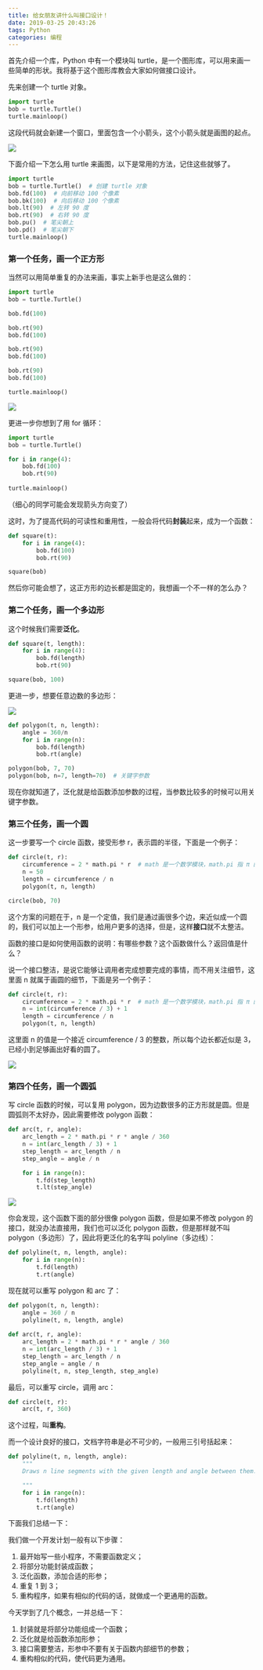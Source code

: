 ```yaml
---
title: 给女朋友讲什么叫接口设计！
date: 2019-03-25 20:43:26
tags: Python
categories: 编程
---
```


首先介绍一个库，Python 中有一个模块叫 turtle，是一个图形库，可以用来画一些简单的形状。我将基于这个图形库教会大家如何做接口设计。



先来创建一个 turtle 对象。

```python
import turtle
bob = turtle.Turtle()
turtle.mainloop()
```

这段代码就会新建一个窗口，里面包含一个小箭头，这个小箭头就是画图的起点。

![](http://ww1.sinaimg.cn/large/c552abe7ly1g1fccg9qooj20f00db3yd.jpg)

下面介绍一下怎么用 turtle 来画图，以下是常用的方法，记住这些就够了。

```python
import turtle
bob = turtle.Turtle()  # 创建 turtle 对象
bob.fd(100)  # 向前移动 100 个像素
bob.bk(100)  # 向后移动 100 个像素
bob.lt(90)  # 左转 90 度
bob.rt(90)  # 右转 90 度
bob.pu()  # 笔尖朝上
bob.pd()  # 笔尖朝下
turtle.mainloop()
```

### 第一个任务，画一个正方形

当然可以用简单重复的办法来画，事实上新手也是这么做的：

```python
import turtle
bob = turtle.Turtle()

bob.fd(100)

bob.rt(90)
bob.fd(100)

bob.rt(90)
bob.fd(100)

bob.rt(90)
bob.fd(100)

turtle.mainloop()
```

![](http://ww1.sinaimg.cn/large/c552abe7ly1g1fcr2sx4jj20in0crdfp.jpg)

更进一步你想到了用 for 循环：

```python
import turtle
bob = turtle.Turtle()

for i in range(4):
    bob.fd(100)
    bob.rt(90)
    
turtle.mainloop()
```

（细心的同学可能会发现箭头方向变了）

这时，为了提高代码的可读性和重用性，一般会将代码**封装**起来，成为一个函数：

```python
def square(t):
    for i in range(4):
        bob.fd(100)
        bob.rt(90)

square(bob)
```

然后你可能会想了，这正方形的边长都是固定的，我想画一个不一样的怎么办？

### 第二个任务，画一个多边形

这个时候我们需要**泛化**。

```python
def square(t, length):
    for i in range(4):
        bob.fd(length)
        bob.rt(90)

square(bob, 100)
```

更进一步，想要任意边数的多边形：

![](http://ww1.sinaimg.cn/large/c552abe7ly1g1feop1z0oj20fl0f0q2y.jpg)

```python
def polygon(t, n, length):
    angle = 360/n
    for i in range(n):
        bob.fd(length)
        bob.rt(angle)

polygon(bob, 7, 70)
polygon(bob, n=7, length=70)  # 关键字参数
```

现在你就知道了，泛化就是给函数添加参数的过程，当参数比较多的时候可以用关键字参数。

### 第三个任务，画一个圆

这一步要写一个 circle 函数，接受形参 r，表示圆的半径，下面是一个例子：

```python
def circle(t, r):
    circumference = 2 * math.pi * r  # math 是一个数学模块，math.pi 指 π 的值
    n = 50
    length = circumference / n
    polygon(t, n, length)

circle(bob, 70)
```

这个方案的问题在于，n 是一个定值，我们是通过画很多个边，来近似成一个圆的，我们可以加上一个形参，给用户更多的选择，但是，这样**接口**就不太整洁。

函数的接口是如何使用函数的说明：有哪些参数？这个函数做什么？返回值是什么？

说一个接口整洁，是说它能够让调用者完成想要完成的事情，而不用关注细节，这里面 n 就属于画圆的细节，下面是另一个例子：

```python
def circle(t, r):
    circumference = 2 * math.pi * r  # math 是一个数学模块，math.pi 指 π 的值
    n = int(circumference / 3) + 1  
    length = circumference / n
    polygon(t, n, length)
```

这里面 n 的值是一个接近 circumference / 3 的整数，所以每个边长都近似是 3，已经小到足够画出好看的圆了。

![](http://ww1.sinaimg.cn/large/c552abe7gy1g1feq2z78zj20fu0c8mx5.jpg)

### 第四个任务，画一个圆弧

写 circle 函数的时候，可以复用 polygon，因为边数很多的正方形就是圆。但是圆弧则不太好办，因此需要修改 polygon 函数：

```python
def arc(t, r, angle):
    arc_length = 2 * math.pi * r * angle / 360
    n = int(arc_length / 3) + 1
    step_length = arc_length / n
    step_angle = angle / n

    for i in range(n):
        t.fd(step_length)
        t.lt(step_angle)
```

![](http://ww1.sinaimg.cn/large/c552abe7ly1g1fex5thkaj20ey0diglk.jpg)

你会发现，这个函数下面的部分很像 polygon 函数，但是如果不修改 polygon 的接口，就没办法直接用，我们也可以泛化 polygon 函数，但是那样就不叫 polygon（多边形）了，因此将更泛化的名字叫 polyline（多边线）：

```python
def polyline(t, n, length, angle):
    for i in range(n):
        t.fd(length)
        t.rt(angle)
```

现在就可以重写 polygon 和 arc 了：

```python
def polygon(t, n, length):
    angle = 360 / n
    polyline(t, n, length, angle)
    
def arc(t, r, angle):
    arc_length = 2 * math.pi * r * angle / 360
    n = int(arc_length / 3) + 1
    step_length = arc_length / n
    step_angle = angle / n
    polyline(t, n, step_length, step_angle)
```

最后，可以重写 circle，调用 arc：

```python
def circle(t, r):
    arc(t, r, 360)
```

这个过程，叫**重构**。

而一个设计良好的接口，文档字符串是必不可少的，一般用三引号括起来：

```python
def polyline(t, n, length, angle):
    """
    Draws n line segments with the given length and angle between them. t is a turtle.

    """
    for i in range(n):
        t.fd(length)
        t.rt(angle)
```

下面我们总结一下：

我们做一个开发计划一般有以下步骤：

1. 最开始写一些小程序，不需要函数定义；
2. 将部分功能封装成函数；
3. 泛化函数，添加合适的形参；
4. 重复 1 到 3；
5. 重构程序，如果有相似的代码的话，就做成一个更通用的函数。

今天学到了几个概念，一并总结一下：

1. 封装就是将部分功能组成一个函数；
2. 泛化就是给函数添加形参；
3. 接口需要整洁，形参中不要有关于函数内部细节的参数；
4. 重构相似的代码，使代码更为通用。


